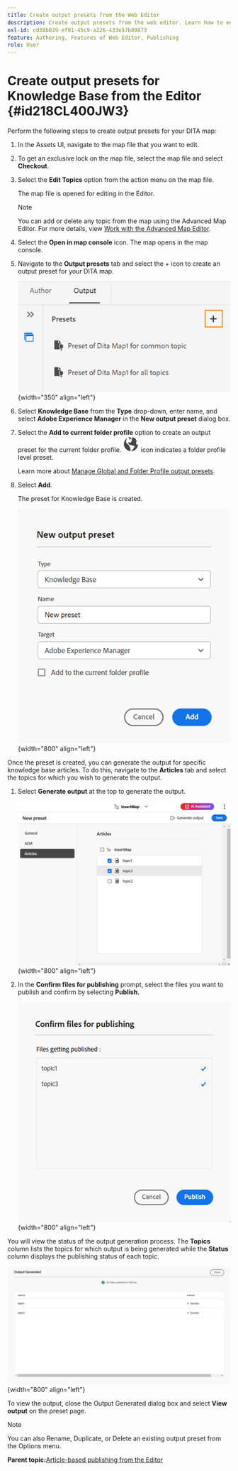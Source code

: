 ```yaml
---
title: Create output presets from the Web Editor
description: Create output presets from the web editor. Learn how to edit, rename, duplicate, and delete an output preset in AEM Guides.
exl-id: cd38b039-ef91-45c9-a226-433e57b09873
feature: Authoring, Features of Web Editor, Publishing
role: User
---
```

# Create output presets for Knowledge Base from the Editor {#id218CL400JW3}

Perform the following steps to create output presets for your DITA map:

1.  In the Assets UI, navigate to the map file that you want to edit.

1.  To get an exclusive lock on the map file, select the map file and select **Checkout**.

1.  Select the **Edit Topics** option from the action menu on the map file.

    The map file is opened for editing in the Editor.

    >[!NOTE]
    >
    > You can add or delete any topic from the map using the Advanced Map Editor. For more details, view [Work with the Advanced Map Editor](map-editor-advanced-map-editor.md#).

1. Select the **Open in map console** icon. The map opens in the map console. 

1. Navigate to the **Output presets** tab and select the + icon to create an output preset for your DITA map.

    ![](images/output-tab-preset_cs.png){width="350" align="left"}

1. Select **Knowledge Base** from the **Type** drop-down, enter name, and select **Adobe Experience Manager** in the **New output preset** dialog box.
1. Select the **Add to current folder profile** option to create an output preset for the current folder profile. ![folder profile icon](images/global-preset-icon.svg) icon indicates a folder profile level preset.  

   Learn more about [Manage Global and Folder Profile output presets](./web-editor-manage-output-presets.md).

 1. Select **Add**.   

    The preset for Knowledge Base is created.


    ![New ](images/knowledge-base-preset-dialog-box.png){width="800" align="left"}

Once the preset is created, you can generate the output for specific knowledge base articles. To do this, navigate to the **Articles** tab and select the topics for which you wish to generate the output.
1. Select **Generate output** at the top to generate the output.

    ![](images/add-preset-articles-tab_cs.png){width="800" align="left"}

1. In the **Confirm files for publishing** prompt, select the files you want to publish and confirm by selecting **Publish**.

    ![New ](images/knowledge-base-confirm-files-for-publishing.png){width="800" align="left"}

You will view the status of the output generation process. The **Topics** column lists the topics for which output is being generated while the **Status** column displays the publishing status of each topic.


![](images/add-preset-output-generated_cs.png){width="800" align="left"}

To view the output, close the Output Generated dialog box and select **View output** on the preset page. 


>[!NOTE]
>
> You can also Rename, Duplicate, or Delete an existing output preset from the Options menu.



**Parent topic:**[Article-based publishing from the Editor](web-editor-article-publishing.md)
